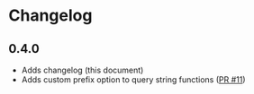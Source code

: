 # Changelog

## 0.4.0

- Adds changelog (this document)
- Adds custom prefix option to query string functions ([PR #11](https://github.com/Creuna-Oslo/js-utils/pull/11))
